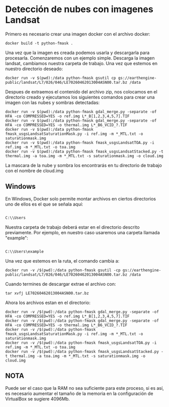 # Detección de nubes con imagenes Landsat

Primero es necesario crear una imagen docker con el archivo docker:

```
docker build -t python-fmask .
```

Una vez que la imagen es creada podemos usarla y descargarla para procesarla. Comenzaremos con un ejemplo simple. Descarga la imagen landsat, cambiamos nuestra carpeta de trabajo. Una vez que estemos en nuestro directorio deseado:
```
docker run -v $(pwd):/data python-fmask gsutil cp gs://earthengine-public/landsat/L7/026/046/LE70260462013004ASN00.tar.bz /data
```
Despues de extraemos el contenido del archivo zip, nos colocamos en el directorio creado y ejecutamos los siguientes comandos para crear una imagen con las nubes y sombras detectadas:

```
docker run -v $(pwd):/data python-fmask gdal_merge.py -separate -of HFA -co COMPRESSED=YES -o ref.img L*_B[1,2,3,4,5,7].TIF
docker run -v $(pwd):/data python-fmask gdal_merge.py -separate -of HFA -co COMPRESSED=YES -o thermal.img L*_B6_VCID_?.TIF
docker run -v $(pwd):/data python-fmask fmask_usgsLandsatSaturationMask.py -i ref.img -m *_MTL.txt -o saturationmask.img
docker run -v $(pwd):/data python-fmask fmask_usgsLandsatTOA.py -i ref.img -m *_MTL.txt -o toa.img
docker run -v $(pwd):/data python-fmask fmask_usgsLandsatStacked.py -t thermal.img -a toa.img -m *_MTL.txt -s saturationmask.img -o cloud.img
```
La mascara de la nube y sombra los encontrarás en tu directorio de trabajo con el nombre de cloud.img

## Windows

En Windows, Docker solo permite montar archivos en ciertos directorios uno de ellos es el que se señala aquí:

```

C:\\Users

```

Nuestra carpeta de trabajo deberá estar en el directorio descrito previamente. Por ejemplo, en nuestro caso usaremos una carpeta llamada "example":

```

C:\\Users\example

```
Una vez que estemos en la ruta, el comando cambia a:

```
docker run -v /$(pwd):/data python-fmask gsutil -cp gs://earthengine-public/landsat/L7/026/046/LE70260462013004ASN00.tar.bz /data
```
Cuando termines de descargar extrae el archivo con:

```
tar xvfj LE70260462013004ASN00.tar.bz
```
Ahora los archivos estan en el directorio:

```
docker run -v /$(pwd):/data python-fmask gdal_merge.py -separate -of HFA -co COMPRESSED=YES -o ref.img L*_B[1,2,3,4,5,7].TIF
docker run -v /$(pwd):/data python-fmask gdal_merge.py -separate -of HFA -co COMPRESSED=YES -o thermal.img L*_B6_VCID_?.TIF
docker run -v /$(pwd):/data python-fmask fmask_usgsLandsatSaturationMask.py -i ref.img -m *_MTL.txt -o saturationmask.img
docker run -v /$(pwd):/data python-fmask fmask_usgsLandsatTOA.py -i ref.img -m *_MTL.txt -o toa.img
docker run -v /$(pwd):/data python-fmask fmask_usgsLandsatStacked.py -t thermal.img -a toa.img -m *_MTL.txt -s saturationmask.img -o cloud.img
```

## NOTA

Puede ser el caso que la RAM no sea suficiente para este proceso, si es así, es necesario aumentar el tamaño de la memoria en la configuración de VirtualBox  se sugiere 4096Mb.
